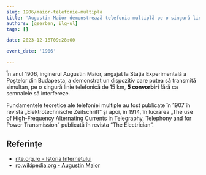 ```yaml
---
slug: 1906/maior-telefonie-multipla
title: 'Augustin Maior demonstrează telefonia multiplă pe o singură linie'
authors: [gserban, ilg-ul]
tags: []

date: 2023-12-18T09:28:00

event_date: '1906'

---
```


În anul 1906, inginerul Augustin Maior, angajat la Stația Experimentală a Poștelor
din Budapesta, a demonstrat un dispozitiv care putea să transmită simultan,
pe o singură linie telefonică de 15 km, **5 convorbiri** fără ca semnalele
să interfereze.

<!-- truncate -->

Fundamentele teoretice ale telefoniei multiple au fost publicate în
1907 în revista „Elektrotechnische Zeitschrift” și apoi, în 1914,
 în lucrarea „The use of High-Frequency Alternating Currents in
 Telegraphy, Telephony and for Power Transmission” publicată
 în revista “The Electrician”.

## Referințe

- [rite.org.ro - Istoria Internetului](https://rite.org.ro/istoria-internetului/)
- [ro.wikipedia.org - Augustin Maior](https://ro.wikipedia.org/wiki/Augustin_Maior)
